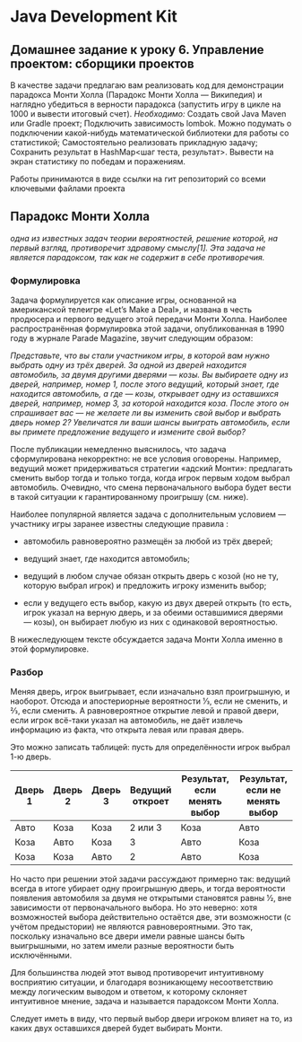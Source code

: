 # Java Development Kit

## Домашнее задание к уроку 6. Управление проектом: сборщики проектов



В качестве задачи предлагаю вам реализовать код для демонстрации парадокса Монти Холла (Парадокс Монти Холла —
Википедия) и наглядно убедиться в верности парадокса (запустить игру в цикле на 1000 и вывести итоговый счет).
*Необходимо:*
Создать свой Java Maven или Gradle проект;
Подключить зависимость lombok.
Можно подумать о подключении какой-нибудь математической библиотеки для работы со статистикой;
Самостоятельно реализовать прикладную задачу;
Сохранить результат в HashMap<шаг теста, результат>.
Вывести на экран статистику по победам и поражениям.

Работы принимаются в виде ссылки на гит репозиторий со всеми ключевыми файлами проекта



## Парадокс Монти Холла
*одна из известных задач теории вероятностей, решение которой, на первый взгляд, противоречит здравому смыслу[1]. Эта задача не является парадоксом, так как не содержит в себе противоречия.*

### Формулировка

Задача формулируется как описание игры, основанной на американской телеигре «Let’s Make a Deal», и названа в честь продюсера и первого ведущего этой передачи Монти Холла. Наиболее распространённая формулировка этой задачи, опубликованная в 1990 году в журнале Parade Magazine, звучит следующим образом:

*Представьте, что вы стали участником игры, в которой вам нужно выбрать одну из трёх дверей. За одной из дверей находится автомобиль, за двумя другими дверями — козы. Вы выбираете одну из дверей, например, номер 1, после этого ведущий, который знает, где находится автомобиль, а где — козы, открывает одну из оставшихся дверей, например, номер 3, за которой находится коза. После этого он спрашивает вас — не желаете ли вы изменить свой выбор и выбрать дверь номер 2? Увеличатся ли ваши шансы выиграть автомобиль, если вы примете предложение ведущего и измените свой выбор?*

После публикации немедленно выяснилось, что задача сформулирована некорректно: не все условия оговорены. Например, ведущий может придерживаться стратегии «адский Монти»: предлагать сменить выбор тогда и только тогда, когда игрок первым ходом выбрал автомобиль. Очевидно, что смена первоначального выбора будет вести в такой ситуации к гарантированному проигрышу (см. ниже).

Наиболее популярной является задача с дополнительным условием — участнику игры заранее известны следующие правила :

- автомобиль равновероятно размещён за любой из трёх дверей;

- ведущий знает, где находится автомобиль;

- ведущий в любом случае обязан открыть дверь с козой (но не ту, которую выбрал игрок) и предложить игроку изменить выбор;

- если у ведущего есть выбор, какую из двух дверей открыть (то есть, игрок указал на верную дверь, и за обеими оставшимися дверями — козы), он выбирает любую из них с одинаковой вероятностью.


В нижеследующем тексте обсуждается задача Монти Холла именно в этой формулировке.


### Разбор

Меняя дверь, игрок выигрывает, если изначально взял проигрышную, и наоборот. Отсюда и апостериорные вероятности 1⁄3, если не сменить, и 2⁄3, если сменить. А равновероятное открытие левой и правой двери, если игрок всё-таки указал на автомобиль, не даёт извлечь информацию из факта, что открыта левая или правая дверь.

Это можно записать таблицей: пусть для определённости игрок выбрал 1-ю дверь.

| Дверь 1 | Дверь 2 | Дверь 3 | Ведущий откроет | Результат, если менять выбор | Результат, если не менять выбор |
|---------|---------|---------|-----------------|------------------------------|---------------------------------|
| Авто    | Коза    | Коза    | 2 или 3         | Коза                         | Авто                            |
| Коза    | Авто    | Коза    | 3               | Авто                         | Коза                            |
| Коза    | Коза    | Авто    | 2               | Авто                         | Коза                            |

Но часто при решении этой задачи рассуждают примерно так: ведущий всегда в итоге убирает одну проигрышную дверь, и тогда вероятности появления автомобиля за двумя не открытыми становятся равны 1⁄2, вне зависимости от первоначального выбора. Но это неверно: хотя возможностей выбора действительно остаётся две, эти возможности (с учётом предыстории) не являются равновероятными. Это так, поскольку изначально все двери имели равные шансы быть выигрышными, но затем имели разные вероятности быть исключёнными.

Для большинства людей этот вывод противоречит интуитивному восприятию ситуации, и благодаря возникающему несоответствию между логическим выводом и ответом, к которому склоняет интуитивное мнение, задача и называется парадоксом Монти Холла.

Следует иметь в виду, что первый выбор двери игроком влияет на то, из каких двух оставшихся дверей будет выбирать Монти.
